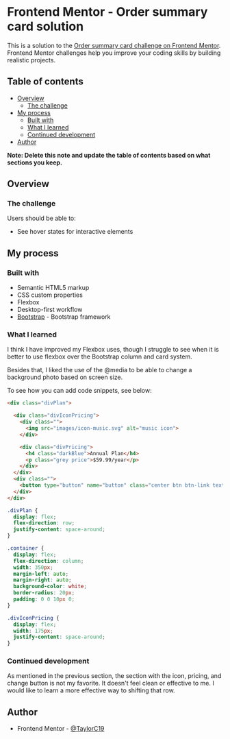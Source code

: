 # Frontend Mentor - Order summary card solution

This is a solution to the [Order summary card challenge on Frontend Mentor](https://www.frontendmentor.io/challenges/order-summary-component-QlPmajDUj). Frontend Mentor challenges help you improve your coding skills by building realistic projects.

## Table of contents

- [Overview](#overview)
  - [The challenge](#the-challenge)
- [My process](#my-process)
  - [Built with](#built-with)
  - [What I learned](#what-i-learned)
  - [Continued development](#continued-development)
- [Author](#author)

**Note: Delete this note and update the table of contents based on what sections you keep.**

## Overview

### The challenge

Users should be able to:

- See hover states for interactive elements

## My process

### Built with

- Semantic HTML5 markup
- CSS custom properties
- Flexbox
- Desktop-first workflow
- [Bootstrap](https://getbootstrap.com/) - Bootstrap framework

### What I learned

I think I have improved my Flexbox uses, though I struggle to see when it is better to use flexbox over the Bootstrap column and card system.

Besides that, I liked the use of the @media to be able to change a background photo based on screen size.

To see how you can add code snippets, see below:

```html
<div class="divPlan">

  <div class="divIconPricing">
    <div class="">
      <img src="images/icon-music.svg" alt="music icon">
    </div>

    <div class="divPricing">
      <h4 class="darkBlue">Annual Plan</h4>
      <p class="grey price">$59.99/year</p>
    </div>
  </div>
  <div class="">
    <button type="button" name="button" class="center btn btn-link text-decoration-none">Change</button>
  </div>
</div>
```
```css
.divPlan {
  display: flex;
  flex-direction: row;
  justify-content: space-around;
}

.container {
  display: flex;
  flex-direction: column;
  width: 350px;
  margin-left: auto;
  margin-right: auto;
  background-color: white;
  border-radius: 20px;
  padding: 0 0 10px 0;
}

.divIconPricing {
  display: flex;
  width: 175px;
  justify-content: space-around;
}
```

### Continued development

As mentioned in the previous section, the section with the icon, pricing, and change button is not my favorite. It doesn't feel clean or effective to me. I would like to learn a more effective way to shifting that row.

## Author

- Frontend Mentor - [@TaylorC19](https://www.frontendmentor.io/profile/TaylorC19)
